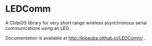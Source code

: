LEDComm
=======

A ChibiOS library for very short range wireless asynchronous serial communications using an LED.

Documentation is available at http://klpauba.github.io/LEDComm/ .
